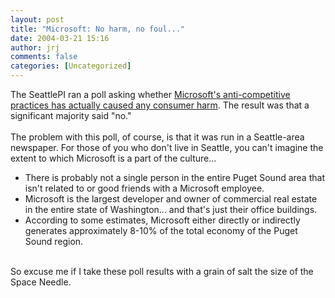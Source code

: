```yaml
---
layout: post
title: "Microsoft: No harm, no foul..."
date: 2004-03-21 15:16
author: jrj
comments: false
categories: [Uncategorized]
---
```

The SeattlePI ran a poll asking whether <a href="http://blog.seattlepi.nwsource.com/microsoft/archives/002425.html" target="_blank">Microsoft's anti-competitive practices has actually caused any consumer harm</a>. The result was that a significant majority said "no."
<br />
<br />The problem with this poll, of course, is that it was run in a Seattle-area newspaper. For those of you who don't live in Seattle, you can't imagine the extent to which Microsoft is a part of the culture...
<br /><ul><li>There is probably not a single person in the entire Puget Sound area that isn't related to or good friends with a Microsoft employee.
<br /></li><li>Microsoft is the largest developer and owner of commercial real estate in the entire state of Washington... and that's just their office buildings.
<br /></li><li>According to some estimates, Microsoft either directly or indirectly generates approximately 8-10% of the total economy of the Puget Sound region.
<br /></li></ul>
<br />So excuse me if I take these poll results with a grain of salt the size of the Space Needle.
<br />
